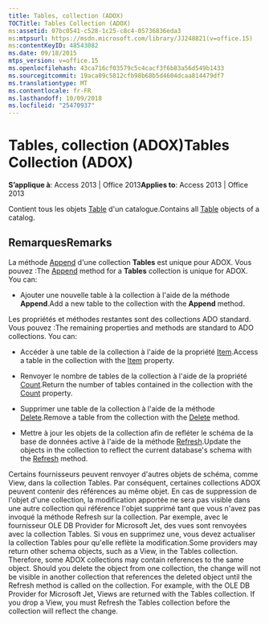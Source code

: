 ```yaml
---
title: Tables, collection (ADOX)
TOCTitle: Tables Collection (ADOX)
ms:assetid: 07bc0541-c528-1c25-c8c4-05736836eda3
ms:mtpsurl: https://msdn.microsoft.com/library/JJ248821(v=office.15)
ms:contentKeyID: 48543082
ms.date: 09/18/2015
mtps_version: v=office.15
ms.openlocfilehash: 43ca716cf03579c5c4cacf3f6b83a56d549b1433
ms.sourcegitcommit: 19aca09c5812cfb98b68b5d4604dcaa814479df7
ms.translationtype: MT
ms.contentlocale: fr-FR
ms.lasthandoff: 10/09/2018
ms.locfileid: "25470937"
---
```

# <a name="tables-collection-adox"></a><span data-ttu-id="88ae1-102">Tables, collection (ADOX)</span><span class="sxs-lookup"><span data-stu-id="88ae1-102">Tables Collection (ADOX)</span></span>


<span data-ttu-id="88ae1-103">**S’applique à**: Access 2013 | Office 2013</span><span class="sxs-lookup"><span data-stu-id="88ae1-103">**Applies to**: Access 2013 | Office 2013</span></span>

<span data-ttu-id="88ae1-104">Contient tous les objets [Table](table-object-adox.md) d'un catalogue.</span><span class="sxs-lookup"><span data-stu-id="88ae1-104">Contains all [Table](table-object-adox.md) objects of a catalog.</span></span>

## <a name="remarks"></a><span data-ttu-id="88ae1-105">Remarques</span><span class="sxs-lookup"><span data-stu-id="88ae1-105">Remarks</span></span>

<span data-ttu-id="88ae1-p101">La méthode [Append](append-method-adox-tables.md) d'une collection **Tables** est unique pour ADOX. Vous pouvez :</span><span class="sxs-lookup"><span data-stu-id="88ae1-p101">The [Append](append-method-adox-tables.md) method for a **Tables** collection is unique for ADOX. You can:</span></span>

  - <span data-ttu-id="88ae1-108">Ajouter une nouvelle table à la collection à l'aide de la méthode **Append**.</span><span class="sxs-lookup"><span data-stu-id="88ae1-108">Add a new table to the collection with the **Append** method.</span></span>

<span data-ttu-id="88ae1-p102">Les propriétés et méthodes restantes sont des collections ADO standard. Vous pouvez :</span><span class="sxs-lookup"><span data-stu-id="88ae1-p102">The remaining properties and methods are standard to ADO collections. You can:</span></span>

  - <span data-ttu-id="88ae1-111">Accéder à une table de la collection à l'aide de la propriété [Item](item-property-ado.md).</span><span class="sxs-lookup"><span data-stu-id="88ae1-111">Access a table in the collection with the [Item](item-property-ado.md) property.</span></span>

  - <span data-ttu-id="88ae1-112">Renvoyer le nombre de tables de la collection à l'aide de la propriété [Count](count-property-ado.md).</span><span class="sxs-lookup"><span data-stu-id="88ae1-112">Return the number of tables contained in the collection with the [Count](count-property-ado.md) property.</span></span>

  - <span data-ttu-id="88ae1-113">Supprimer une table de la collection à l'aide de la méthode [Delete](delete-method-adox-collections.md).</span><span class="sxs-lookup"><span data-stu-id="88ae1-113">Remove a table from the collection with the [Delete](delete-method-adox-collections.md) method.</span></span>

  - <span data-ttu-id="88ae1-114">Mettre à jour les objets de la collection afin de refléter le schéma de la base de données active à l'aide de la méthode [Refresh](refresh-method-ado.md).</span><span class="sxs-lookup"><span data-stu-id="88ae1-114">Update the objects in the collection to reflect the current database's schema with the [Refresh](refresh-method-ado.md) method.</span></span>

<span data-ttu-id="88ae1-p103">Certains fournisseurs peuvent renvoyer d'autres objets de schéma, comme View, dans la collection Tables. Par conséquent, certaines collections ADOX peuvent contenir des références au même objet. En cas de suppression de l'objet d'une collection, la modification apportée ne sera pas visible dans une autre collection qui référence l'objet supprimé tant que vous n'avez pas invoqué la méthode Refresh sur la collection. Par exemple, avec le fournisseur OLE DB Provider for Microsoft Jet, des vues sont renvoyées avec la collection Tables. Si vous en supprimez une, vous devez actualiser la collection Tables pour qu'elle reflète la modification.</span><span class="sxs-lookup"><span data-stu-id="88ae1-p103">Some providers may return other schema objects, such as a View, in the Tables collection. Therefore, some ADOX collections may contain references to the same object. Should you delete the object from one collection, the change will not be visible in another collection that references the deleted object until the Refresh method is called on the collection. For example, with the OLE DB Provider for Microsoft Jet, Views are returned with the Tables collection. If you drop a View, you must Refresh the Tables collection before the collection will reflect the change.</span></span>

